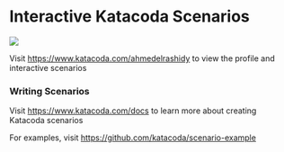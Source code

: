 # Interactive Katacoda Scenarios

[![](http://shields.katacoda.com/katacoda/ahmedelrashidy/count.svg)](https://www.katacoda.com/ahmedelrashidy "Get your profile on Katacoda.com")

Visit https://www.katacoda.com/ahmedelrashidy to view the profile and interactive scenarios

### Writing Scenarios
Visit https://www.katacoda.com/docs to learn more about creating Katacoda scenarios

For examples, visit https://github.com/katacoda/scenario-example
